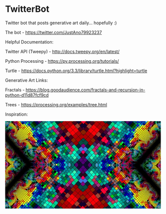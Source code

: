 # TwitterBot
Twitter bot that posts generative art daily... hopefully :)

The bot - https://twitter.com/JustAno79923237

Helpful Documentation:

Twitter API (Tweepy) - http://docs.tweepy.org/en/latest/

Python Processing - https://py.processing.org/tutorials/

Turtle - https://docs.python.org/3.3/library/turtle.html?highlight=turtle

Generative Art Links:

Fractals - https://blog.goodaudience.com/fractals-and-recursion-in-python-d11d87fcf9cd

Trees - https://processing.org/examples/tree.html


Inspiration:

![](Inspiration/1_zMSR6lwGpWySHyxC5kagFA.jpg)



